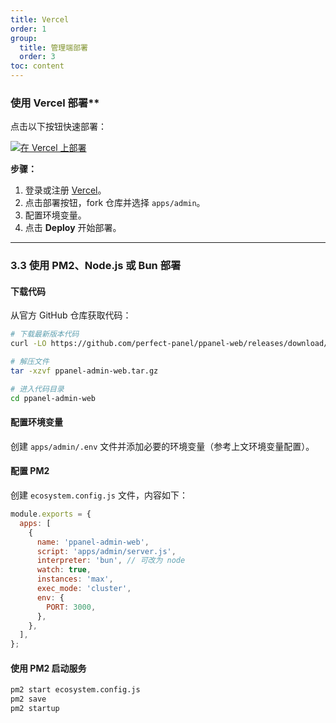 ```yaml
---
title: Vercel
order: 1
group: 
  title: 管理端部署
  order: 3
toc: content
---
```

### 使用 Vercel 部署**

点击以下按钮快速部署：

[![在 Vercel 上部署](https://vercel.com/button)](https://vercel.com/new/clone?demo-description=PPanel%20is%20a%20pure%2C%20professional%2C%20and%20perfect%20open-source%20proxy%20panel%20tool%2C%20designed%20to%20be%20your%20ideal%20choice%20for%20learning%20and%20practical%20use&demo-image=https%3A%2F%2Furlscan.io%2Fliveshot%2F%3Fwidth%3D1920%26height%3D1080%26url%3Dhttps%3A%2F%2Fadmin.ppanel.dev&demo-title=PPanel%20Admin%20Web&demo-url=https%3A%2F%2Fadmin.ppanel.dev%2F&from=.&project-name=ppanel-admin-web&repository-name=ppanel-web&repository-url=https%3A%2F%2Fgithub.com%2Fperfect-panel%2Fppanel-web&root-directory=apps%2Fadmin&skippable-integrations=1)

**步骤：**

1. 登录或注册 [Vercel](https://vercel.com/)。
2. 点击部署按钮，fork 仓库并选择 `apps/admin`。
3. 配置环境变量。
4. 点击 **Deploy** 开始部署。

---

### **3.3 使用 PM2、Node.js 或 Bun 部署**

#### 下载代码

从官方 GitHub 仓库获取代码：

```bash
# 下载最新版本代码
curl -LO https://github.com/perfect-panel/ppanel-web/releases/download/v1.0.0/ppanel-admin-web.tar.gz

# 解压文件
tar -xzvf ppanel-admin-web.tar.gz

# 进入代码目录
cd ppanel-admin-web
```

#### 配置环境变量

创建 `apps/admin/.env` 文件并添加必要的环境变量（参考上文环境变量配置）。

#### 配置 PM2

创建 `ecosystem.config.js` 文件，内容如下：

```javascript
module.exports = {
  apps: [
    {
      name: 'ppanel-admin-web',
      script: 'apps/admin/server.js',
      interpreter: 'bun', // 可改为 node
      watch: true,
      instances: 'max',
      exec_mode: 'cluster',
      env: {
        PORT: 3000,
      },
    },
  ],
};
```

#### 使用 PM2 启动服务

```bash
pm2 start ecosystem.config.js
pm2 save
pm2 startup
```
